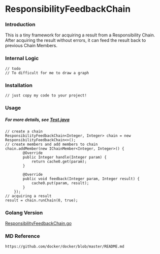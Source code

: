 ResponsibilityFeedbackChain
============================
### Introduction
This is a tiny framework for acquiring a result from a Responsibility Chain.  
After acquiring the result without errors, it can feed the result back to previous Chain Members.

### Internal Logic 
    // todo
    // To difficult for me to draw a graph

### Installation
    // just copy my code to your project!
    
### Usage
##### For more details, see [Test.java](https://github.com/nuo9/ResponsibilityFeedbackChain.java/blob/master/src/test/java/Test.java)
    // create a chain
    ResponsibilityFeedbackChain<Integer, Integer> chain = new ResponsibilityFeedbackChain<>();
    // create members and add members to chain
    chain.addMember(new IChainMember<Integer, Integer>() {
            @Override
            public Integer handle(Integer param) {
                return cache0.get(param);
            }
    
            @Override
            public void feedback(Integer param, Integer result) {
                cache0.put(param, result);
            }
        });
    // acquiring a result
    result = chain.runChain(0, true);
    
### Golang Version
[ResponsibilityFeedbackChain.go](https://github.com/nuo9/ResponsibilityFeedbackChain.go "daye come to play!")   
    

### MD Reference
    https://github.com/docker/docker/blob/master/README.md
